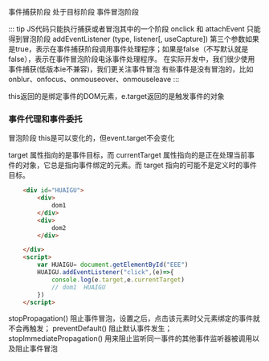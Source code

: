 事件捕获阶段
处于目标阶段
事件冒泡阶段


::: tip
JS代码只能执行捕获或者冒泡其中的一个阶段
onclick 和 attachEvent 只能得到冒泡阶段
addEventListener (type, listener[, useCapture]) 第三个参数如果是true，表示在事件捕获阶段调用事件处理程序；如果是false（不写默认就是false），表示在事件冒泡阶段电泳事件处理程序。
在实际开发中，我们很少使用事件捕获(低版本ie不兼容)，我们更关注事件冒泡
有些事件是没有冒泡的，比如onblur、onfocus、onmouseover、onmouseleave
:::

this返回的是绑定事件的DOM元素，e.target返回的是触发事件的对象   



### 事件代理和事件委托
冒泡阶段
this是可以变化的，但event.target不会变化

target 属性指向的是事件目标，而 currentTarget 属性指向的是正在处理当前事件的对象，它总是指向事件绑定的元素。而 target 指向的可能不是定义时的事件目标。

```html
    <div id="HUAIGU">
        <div>
            dom1
        </div>
        <div>
            dom2
        </div>

    </div>
    <script>
        var HUAIGU= document.getElementById("EEE")
        HUAIGU.addEventListener("click",(e)=>{
            console.log(e.target,e.currentTarget)
            // dom1  HUAIGU
        })
    </script>
```

stopPropagation() 阻止事件冒泡，设置之后，点击该元素时父元素绑定的事件就不会再触发；
preventDefault() 阻止默认事件发生；
stopImmediatePropagation() 用来阻止监听同一事件的其他事件监听器被调用以及阻止事件冒泡
